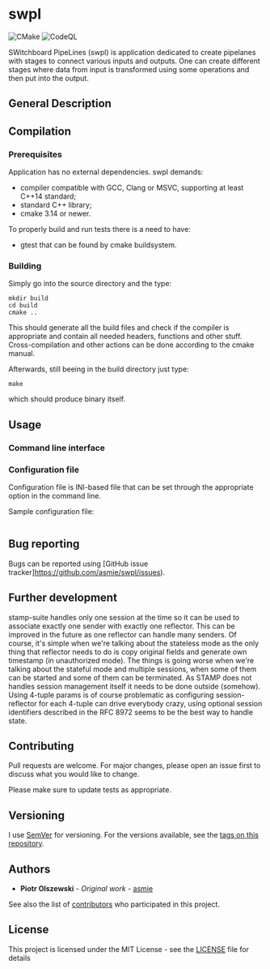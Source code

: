 # swpl

![CMake](https://github.com/asmie/swpl/actions/workflows/cmake.yml/badge.svg)
![CodeQL](https://github.com/asmie/swpl/actions/workflows/codeql.yml/badge.svg)

SWitchboard PipeLines (swpl) is application dedicated to create pipelanes with stages to connect various inputs and outputs. One can create different stages where data from input is transformed using some operations and then put into the output.

## General Description

## Compilation

### Prerequisites

Application has no external dependencies. swpl demands:
* compiler compatible with GCC, Clang or MSVC, supporting at least C++14 standard;
* standard C++ library;
* cmake 3.14 or newer.

To properly build and run tests there is a need to have:
* gtest that can be found by cmake buildsystem.

### Building

Simply go into the source directory and the type:
```
mkdir build
cd build
cmake ..
```

This should generate all the build files and check if the compiler is appropriate and contain all needed headers, functions and other stuff. Cross-compilation and other actions can be done according to the cmake manual.

Afterwards, still beeing in the build directory just type:
```
make
```
which should produce binary itself.

## Usage
### Command line interface

### Configuration file

Configuration file is INI-based file that can be set through the appropriate option in the command line. 

Sample configuration file:
```
```

## Bug reporting

Bugs can be reported using [GitHub issue tracker]https://github.com/asmie/swpl/issues).

## Further development
stamp-suite handles only one session at the time so it can be used to associate exactly one sender with exactly one reflector. This can be improved in the future as one reflector can handle many senders. Of course, it's simple when we're talking about the stateless mode as the only thing that reflector needs to do is copy original fields and generate own timestamp (in unauthorized mode). The things is going worse when we're talking about the stateful mode and multiple sessions, when some of them can be started and some of them can be terminated. As STAMP does not handles session management itself it needs to be done outside (somehow). Using 4-tuple params is of course problematic as configuring session-reflector for each 4-tuple can drive everybody crazy, using optional session identifiers described in the RFC 8972 seems to be the best way to handle state. 

## Contributing

Pull requests are welcome. For major changes, please open an issue first to discuss what you would like to change.

Please make sure to update tests as appropriate.

## Versioning

I use [SemVer](http://semver.org/) for versioning. For the versions available, see the [tags on this repository](https://github.com/asmie/swpl). 

## Authors

* **Piotr Olszewski** - *Original work* - [asmie](https://github.com/asmie)

See also the list of [contributors](https://github.com/asmie/swpl/contributors) who participated in this project.


## License

This project is licensed under the MIT License - see the [LICENSE](LICENSE) file for details
